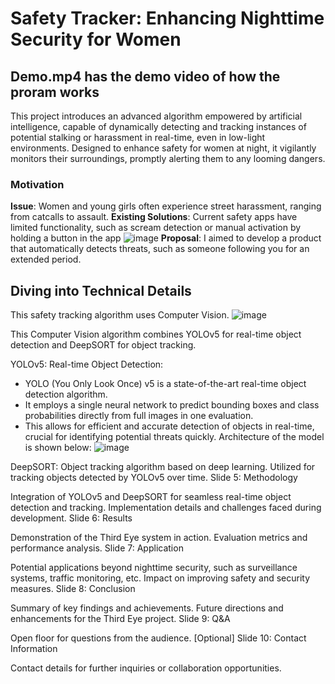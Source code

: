 # Safety Tracker: Enhancing Nighttime Security for Women

## Demo.mp4 has the demo video of how the proram works

This project introduces an advanced algorithm empowered by artificial intelligence, capable of dynamically detecting and tracking instances of potential stalking or harassment in real-time, even in low-light environments. Designed to enhance safety for women at night, it vigilantly monitors their surroundings, promptly alerting them to any looming dangers.

### Motivation
**Issue**: Women and young girls often experience street harassment, ranging from catcalls to assault.
**Existing Solutions**: Current safety apps have limited functionality, such as scream detection or manual activation by holding a button in the app
![image](https://github.com/amqsabnur/Safety-Tracking-with-artificial-intelligence/assets/36308612/884b74fd-1c0b-4067-b809-e5e272f6bad1)
**Proposal**: I aimed to develop a product that automatically detects threats, such as someone following you for an extended period.

## Diving into Technical Details
This safety tracking algorithm uses Computer Vision.
![image](https://github.com/amqsabnur/Safety-Tracking-with-artificial-intelligence/assets/36308612/61a2eb84-2bc5-4d9f-8f80-28475b44f348)

This Computer Vision algorithm combines YOLOv5 for real-time object detection and DeepSORT for object tracking.

YOLOv5: Real-time Object Detection:
  - YOLO (You Only Look Once) v5 is a state-of-the-art real-time object detection algorithm.
  - It employs a single neural network to predict bounding boxes and class probabilities directly from full images in one evaluation.
  - This allows for efficient and accurate detection of objects in real-time, crucial for identifying potential threats quickly.
  Architecture of the model is shown below:
![image](https://github.com/amqsabnur/Safety-Tracking-with-artificial-intelligence/assets/36308612/8c7d6254-8449-4e30-bda9-64f7c4f39285)


DeepSORT: Object tracking algorithm based on deep learning.
Utilized for tracking objects detected by YOLOv5 over time.
Slide 5: Methodology

Integration of YOLOv5 and DeepSORT for seamless real-time object detection and tracking.
Implementation details and challenges faced during development.
Slide 6: Results

Demonstration of the Third Eye system in action.
Evaluation metrics and performance analysis.
Slide 7: Application

Potential applications beyond nighttime security, such as surveillance systems, traffic monitoring, etc.
Impact on improving safety and security measures.
Slide 8: Conclusion

Summary of key findings and achievements.
Future directions and enhancements for the Third Eye project.
Slide 9: Q&A

Open floor for questions from the audience.
[Optional] Slide 10: Contact Information

Contact details for further inquiries or collaboration opportunities.
